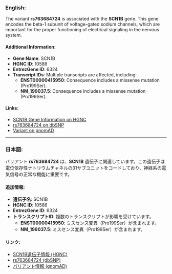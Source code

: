 ### English:
The variant **rs763684724** is associated with the **SCN1B** gene. This gene encodes the beta-1 subunit of voltage-gated sodium channels, which are important for the proper functioning of electrical signaling in the nervous system.

#### Additional Information:
- **Gene Name**: SCN1B
- **HGNC ID**: 10586
- **EntrezGene ID**: 6324
- **Transcript IDs**: Multiple transcripts are affected, including:
  - **ENST00000415950**: Consequence includes a missense mutation (Pro199Ser).
  - **NM_199037.5**: Consequence includes a missense mutation (Pro199Ser).

#### Links:
- [SCN1B Gene Information on HGNC](https://www.genenames.org/data/gene-symbol-report/#!/hgnc_id/10586)
- [rs763684724 on dbSNP](https://identifiers.org/dbsnp/rs763684724)
- [Variant on gnomAD](https://gnomad.broadinstitute.org/variant/19-35033886-C-T?dataset=gnomad_r4)

---

### 日本語:
バリアント **rs763684724** は、**SCN1B** 遺伝子に関連しています。この遺伝子は電位依存性ナトリウムチャネルのβ1サブユニットをコードしており、神経系の電気信号の正常な機能に重要です。

#### 追加情報:
- **遺伝子名**: SCN1B
- **HGNC ID**: 10586
- **EntrezGene ID**: 6324
- **トランスクリプトID**: 複数のトランスクリプトが影響を受けています。
  - **ENST00000415950**: ミスセンス変異（Pro199Ser）が含まれます。
  - **NM_199037.5**: ミスセンス変異（Pro199Ser）が含まれます。

#### リンク:
- [SCN1B遺伝子情報 (HGNC)](https://www.genenames.org/data/gene-symbol-report/#!/hgnc_id/10586)
- [rs763684724 (dbSNP)](https://identifiers.org/dbsnp/rs763684724)
- [バリアント情報 (gnomAD)](https://gnomad.broadinstitute.org/variant/19-35033886-C-T?dataset=gnomad_r4)